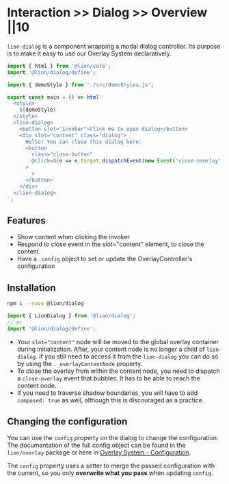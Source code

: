 # Interaction >> Dialog >> Overview ||10

`lion-dialog` is a component wrapping a modal dialog controller.
Its purpose is to make it easy to use our Overlay System declaratively.

```js script
import { html } from '@lion/core';
import '@lion/dialog/define';

import { demoStyle } from './src/demoStyles.js';
```

```js preview-story
export const main = () => html`
  <style>
    ${demoStyle}
  </style>
  <lion-dialog>
    <button slot="invoker">Click me to open dialog</button>
    <div slot="content" class="dialog">
      Hello! You can close this dialog here:
      <button
        class="close-button"
        @click=${e => e.target.dispatchEvent(new Event('close-overlay', { bubbles: true }))}
      >
        ⨯
      </button>
    </div>
  </lion-dialog>
`;
```

## Features

- Show content when clicking the invoker
- Respond to close event in the slot="content" element, to close the content
- Have a `.config` object to set or update the OverlayController's configuration

## Installation

```bash
npm i --save @lion/dialog
```

```js
import { LionDialog } from '@lion/dialog';
// or
import '@lion/dialog/define';
```

- Your `slot="content"` node will be moved to the global overlay container during initialization.
  After, your content node is no longer a child of `lion-dialog`.
  If you still need to access it from the `lion-dialog` you can do so by using the `._overlayContentNode` property.
- To close the overlay from within the content node, you need to dispatch a `close-overlay` event that bubbles.
  It has to be able to reach the content node.
- If you need to traverse shadow boundaries, you will have to add `composed: true` as well, although this is discouraged as a practice.

## Changing the configuration

You can use the `config` property on the dialog to change the configuration.
The documentation of the full config object can be found in the `lion/overlay` package or here in [Overlay System - Configuration](../../../docs/systems/overlays/configuration.md).

The `config` property uses a setter to merge the passed configuration with the current, so you only **overwrite what you pass** when updating `config`.
